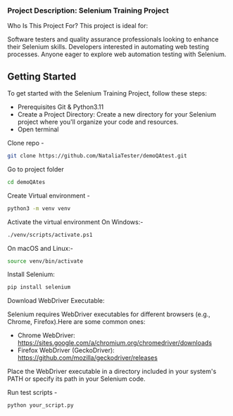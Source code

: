 ### Project Description: Selenium Training Project
Who Is This Project For?
This project is ideal for:

Software testers and quality assurance professionals looking to enhance their Selenium skills.
Developers interested in automating web testing processes.
Anyone eager to explore web automation testing with Selenium.
## Getting Started
To get started with the Selenium Training Project, follow these steps:
- Prerequisites Git & Python3.11
- Create a Project Directory:
Create a new directory for your Selenium project where you'll organize your code and resources.
- Open terminal


Clone repo - 
```bash
git clone https://github.com/NataliaTester/demoQAtest.git
```

Go to project folder
```bash
cd demoQAtes
```

Create Virtual environment - 
```bash
python3 -m venv venv
```

Activate the virtual environment 
On Windows:- 
```bash
./venv/scripts/activate.ps1
```
On macOS and Linux:- 
```bash
source venv/bin/activate
```
Install Selenium:

```bash
pip install selenium
```

Download WebDriver Executable:

Selenium requires WebDriver executables for different browsers (e.g., Chrome, Firefox).Here are some common ones:
- Chrome WebDriver: https://sites.google.com/a/chromium.org/chromedriver/downloads
- Firefox WebDriver (GeckoDriver): https://github.com/mozilla/geckodriver/releases 

Place the WebDriver executable in a directory included in your system's PATH or specify its path in your Selenium code.

Run test scripts - 
```bash
python your_script.py
```
